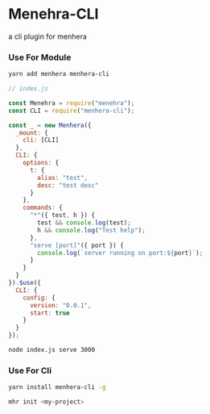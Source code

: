 # Menehra-CLI

a cli plugin for menhera

### Use For Module

```bash
yarn add menhera menhera-cli
```

```js
// index.js

const Menehra = require("menehra");
const CLI = require("menhera-cli");

const _ = new Menhera({
  _mount: {
    cli: [CLI]
  },
  CLI: {
    options: {
      t: {
        alias: "test",
        desc: "test desc"
      }
    },
    commands: {
      "*"({ test, h }) {
        test && console.log(test);
        h && console.log("Test help");
      },
      "serve [port]"({ port }) {
        console.log(`server running on port:${port}`);
      }
    }
  }
}).$use({
  CLI: {
    config: {
      version: "0.0.1",
      start: true
    }
  }
});
```

```bash
node index.js serve 3000
```

### Use For Cli

```bash
yarn install menhera-cli -g

mhr init <my-project>
```
